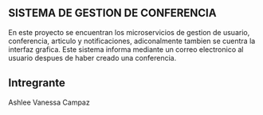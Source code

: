 ## SISTEMA DE GESTION DE CONFERENCIA 
En este proyecto se encuentran los microservicios de gestion de usuario, conferencia, articulo y notificaciones, adiconalmente tambien se cuentra la interfaz grafica. Este sistema informa mediante un correo electronico al usuario despues de haber creado una conferencia.

## Intregrante
Ashlee Vanessa Campaz
